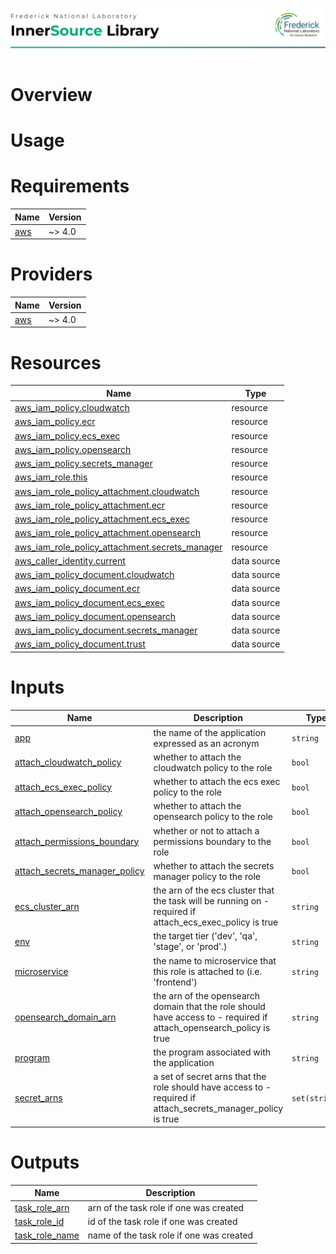 ![Frederick National Laboratory](./assets/fnl.svg)

# Overview

# Usage

<!-- BEGIN_TF_DOCS -->
# Requirements

| Name | Version |
|------|---------|
| <a name="requirement_aws"></a> [aws](#requirement\_aws) | ~> 4.0 |

# Providers

| Name | Version |
|------|---------|
| <a name="provider_aws"></a> [aws](#provider\_aws) | ~> 4.0 |

# Resources

| Name | Type |
|------|------|
| [aws_iam_policy.cloudwatch](https://registry.terraform.io/providers/hashicorp/aws/latest/docs/resources/iam_policy) | resource |
| [aws_iam_policy.ecr](https://registry.terraform.io/providers/hashicorp/aws/latest/docs/resources/iam_policy) | resource |
| [aws_iam_policy.ecs_exec](https://registry.terraform.io/providers/hashicorp/aws/latest/docs/resources/iam_policy) | resource |
| [aws_iam_policy.opensearch](https://registry.terraform.io/providers/hashicorp/aws/latest/docs/resources/iam_policy) | resource |
| [aws_iam_policy.secrets_manager](https://registry.terraform.io/providers/hashicorp/aws/latest/docs/resources/iam_policy) | resource |
| [aws_iam_role.this](https://registry.terraform.io/providers/hashicorp/aws/latest/docs/resources/iam_role) | resource |
| [aws_iam_role_policy_attachment.cloudwatch](https://registry.terraform.io/providers/hashicorp/aws/latest/docs/resources/iam_role_policy_attachment) | resource |
| [aws_iam_role_policy_attachment.ecr](https://registry.terraform.io/providers/hashicorp/aws/latest/docs/resources/iam_role_policy_attachment) | resource |
| [aws_iam_role_policy_attachment.ecs_exec](https://registry.terraform.io/providers/hashicorp/aws/latest/docs/resources/iam_role_policy_attachment) | resource |
| [aws_iam_role_policy_attachment.opensearch](https://registry.terraform.io/providers/hashicorp/aws/latest/docs/resources/iam_role_policy_attachment) | resource |
| [aws_iam_role_policy_attachment.secrets_manager](https://registry.terraform.io/providers/hashicorp/aws/latest/docs/resources/iam_role_policy_attachment) | resource |
| [aws_caller_identity.current](https://registry.terraform.io/providers/hashicorp/aws/latest/docs/data-sources/caller_identity) | data source |
| [aws_iam_policy_document.cloudwatch](https://registry.terraform.io/providers/hashicorp/aws/latest/docs/data-sources/iam_policy_document) | data source |
| [aws_iam_policy_document.ecr](https://registry.terraform.io/providers/hashicorp/aws/latest/docs/data-sources/iam_policy_document) | data source |
| [aws_iam_policy_document.ecs_exec](https://registry.terraform.io/providers/hashicorp/aws/latest/docs/data-sources/iam_policy_document) | data source |
| [aws_iam_policy_document.opensearch](https://registry.terraform.io/providers/hashicorp/aws/latest/docs/data-sources/iam_policy_document) | data source |
| [aws_iam_policy_document.secrets_manager](https://registry.terraform.io/providers/hashicorp/aws/latest/docs/data-sources/iam_policy_document) | data source |
| [aws_iam_policy_document.trust](https://registry.terraform.io/providers/hashicorp/aws/latest/docs/data-sources/iam_policy_document) | data source |

# Inputs

| Name | Description | Type | Default | Required |
|------|-------------|------|---------|:--------:|
| <a name="input_app"></a> [app](#input\_app) | the name of the application expressed as an acronym | `string` | n/a | yes |
| <a name="input_attach_cloudwatch_policy"></a> [attach\_cloudwatch\_policy](#input\_attach\_cloudwatch\_policy) | whether to attach the cloudwatch policy to the role | `bool` | `false` | no |
| <a name="input_attach_ecs_exec_policy"></a> [attach\_ecs\_exec\_policy](#input\_attach\_ecs\_exec\_policy) | whether to attach the ecs exec policy to the role | `bool` | `false` | no |
| <a name="input_attach_opensearch_policy"></a> [attach\_opensearch\_policy](#input\_attach\_opensearch\_policy) | whether to attach the opensearch policy to the role | `bool` | `false` | no |
| <a name="input_attach_permissions_boundary"></a> [attach\_permissions\_boundary](#input\_attach\_permissions\_boundary) | whether or not to attach a permissions boundary to the role | `bool` | `false` | no |
| <a name="input_attach_secrets_manager_policy"></a> [attach\_secrets\_manager\_policy](#input\_attach\_secrets\_manager\_policy) | whether to attach the secrets manager policy to the role | `bool` | `false` | no |
| <a name="input_ecs_cluster_arn"></a> [ecs\_cluster\_arn](#input\_ecs\_cluster\_arn) | the arn of the ecs cluster that the task will be running on - required if attach\_ecs\_exec\_policy is true | `string` | `null` | no |
| <a name="input_env"></a> [env](#input\_env) | the target tier ('dev', 'qa', 'stage', or 'prod'.) | `string` | n/a | yes |
| <a name="input_microservice"></a> [microservice](#input\_microservice) | the name to microservice that this role is attached to (i.e. 'frontend') | `string` | n/a | yes |
| <a name="input_opensearch_domain_arn"></a> [opensearch\_domain\_arn](#input\_opensearch\_domain\_arn) | the arn of the opensearch domain that the role should have access to - required if attach\_opensearch\_policy is true | `string` | `null` | no |
| <a name="input_program"></a> [program](#input\_program) | the program associated with the application | `string` | n/a | yes |
| <a name="input_secret_arns"></a> [secret\_arns](#input\_secret\_arns) | a set of secret arns that the role should have access to - required if attach\_secrets\_manager\_policy is true | `set(string)` | `[]` | no |

# Outputs

| Name | Description |
|------|-------------|
| <a name="output_task_role_arn"></a> [task\_role\_arn](#output\_task\_role\_arn) | arn of the task role if one was created |
| <a name="output_task_role_id"></a> [task\_role\_id](#output\_task\_role\_id) | id of the task role if one was created |
| <a name="output_task_role_name"></a> [task\_role\_name](#output\_task\_role\_name) | name of the task role if one was created |
<!-- END_TF_DOCS -->